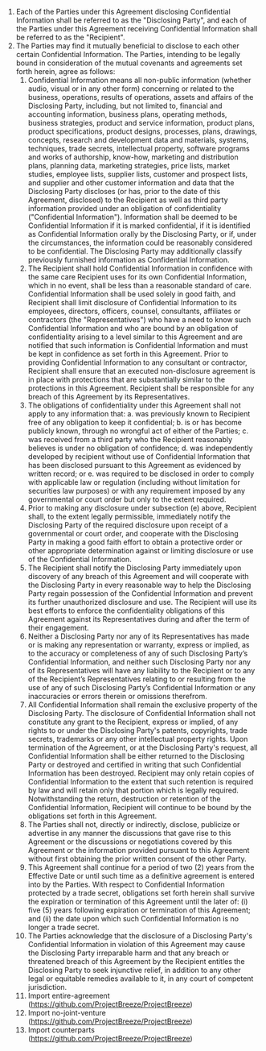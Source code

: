 1. Each of the Parties under this Agreement disclosing Confidential Information shall be referred to as the "Disclosing Party", and each of the Parties under this Agreement receiving Confidential Information shall be referred to as the "Recipient".
2. The Parties may find it mutually beneficial to disclose to each other certain Confidential Information.  The Parties, intending to be legally bound in consideration of the mutual covenants and agreements set forth herein, agree as follows:
	1. Confidential Information means all non-public information (whether audio, visual or in any other form) concerning or related to the business, operations, results of operations, assets and affairs of the Disclosing Party, including, but not limited to, financial and accounting information, business plans, operating methods, business strategies, product and service information, product plans, product specifications, product designs, processes, plans, drawings, concepts, research and development data and materials, systems, techniques, trade secrets, intellectual property, software programs and works of authorship, know-how, marketing and distribution plans, planning data, marketing strategies, price lists, market studies, employee lists, supplier lists, customer and prospect lists, and supplier and other customer information and data that the Disclosing Party discloses (or has, prior to the date of this Agreement, disclosed) to the Recipient as well as third party information provided under an obligation of confidentiality ("Confidential Information").  Information shall be deemed to be Confidential Information if it is marked confidential, if it is identified as Confidential Information orally by the Disclosing Party, or if, under the circumstances, the information could be reasonably considered to be confidential.  The Disclosing Party may additionally classify previously furnished information as Confidential Information.
	2. The Recipient shall hold Confidential Information in confidence with the same care Recipient uses for its own Confidential Information, which in no event, shall be less than a reasonable standard of care.  Confidential Information shall be used solely in good faith, and Recipient shall limit disclosure of Confidential Information to its employees, directors, officers, counsel, consultants, affiliates or contractors (the "Representatives") who have a need to know such Confidential Information and who are bound by an obligation of confidentiality arising to a level similar to this Agreement and are notified that such information is Confidential Information and must be kept in confidence as set forth in this Agreement.  Prior to providing Confidential Information to any consultant or contractor, Recipient shall ensure that an executed non-disclosure agreement is in place with protections that are substantially similar to the protections in this Agreement.  Recipient shall be responsible for any breach of this Agreement by its Representatives.
	3. The obligations of confidentiality under this Agreement shall not apply to any information that:
		a. was previously known to Recipient free of any obligation to keep it confidential;
		b. is or has become publicly known, through no wrongful act of either of the Parties;
		c. was received from a third party who the Recipient reasonably believes is under no obligation of confidence;
		d. was independently developed by recipient without use of Confidential Information that has been disclosed pursuant to this Agreement as evidenced by written record; or
		e. was required to be disclosed in order to comply with applicable law or regulation (including without limitation for securities law purposes) or with any requirement imposed by any governmental or court order but only to the extent required.
	4. Prior to making any disclosure under subsection (e) above, Recipient shall, to the extent legally permissible, immediately notify the Disclosing Party of the required disclosure upon receipt of a governmental or court order, and cooperate with the Disclosing Party in making a good faith effort to obtain a protective order or other appropriate determination against or limiting disclosure or use of the Confidential Information.
	5. The Recipient shall notify the Disclosing Party immediately upon discovery of any breach of this Agreement and will cooperate with the Disclosing Party in every reasonable way to help the Disclosing Party regain possession of the Confidential Information and prevent its further unauthorized disclosure and use.  The Recipient will use its best efforts to enforce the confidentiality obligations of this Agreement against its Representatives during and after the term of their engagement.
	6. Neither a Disclosing Party nor any of its Representatives has made or is making any representation or warranty, express or implied, as to the accuracy or completeness of any of such Disclosing Party’s Confidential Information, and neither such Disclosing Party nor any of its Representatives will have any liability to the Recipient or to any of the Recipient’s Representatives relating to or resulting from the use of any of such Disclosing Party’s Confidential Information or any inaccuracies or errors therein or omissions therefrom.
	7. All Confidential Information shall remain the exclusive property of the Disclosing Party.  The disclosure of Confidential Information shall not constitute any grant to the Recipient, express or implied, of any rights to or under the Disclosing Party's patents, copyrights, trade secrets, trademarks or any other intellectual property rights.  Upon termination of the Agreement, or at the Disclosing Party's request, all Confidential Information shall be either returned to the Disclosing Party or destroyed and certified in writing that such Confidential Information has been destroyed.  Recipient may only retain copies of Confidential Information to the extent that such retention is required by law and will retain only that portion which is legally required.  Notwithstanding the return, destruction or retention of the Confidential Information, Recipient will continue to be bound by the obligations set forth in this Agreement.
	8. The Parties shall not, directly or indirectly, disclose, publicize or advertise in any manner the discussions that gave rise to this Agreement or the discussions or negotiations covered by this Agreement or the information provided pursuant to this Agreement without first obtaining the prior written consent of the other Party.
	9. This Agreement shall continue for a period of two (2) years from the Effective Date or until such time as a definitive agreement is entered into by the Parties.  With respect to Confidential Information protected by a trade secret, obligations set forth herein shall survive the expiration or termination of this Agreement until the later of: (i) five (5) years following expiration or termination of this Agreement; and (ii) the date upon which such Confidential Information is no longer a trade secret.
	10. The Parties acknowledge that the disclosure of a Disclosing Party's Confidential Information in violation of this Agreement may cause the Disclosing Party irreparable harm and that any breach or threatened breach of this Agreement by the Recipient entitles the Disclosing Party to seek injunctive relief, in addition to any other legal or equitable remedies available to it, in any court of competent jurisdiction.
	11. Import entire-agreement (https://github.com/ProjectBreeze/ProjectBreeze)
	12. Import no-joint-venture (https://github.com/ProjectBreeze/ProjectBreeze)
	13. Import counterparts (https://github.com/ProjectBreeze/ProjectBreeze)
